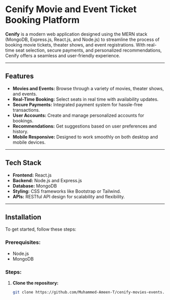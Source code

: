# Cenify Movie and Event Ticket Booking Platform

**Cenify** is a modern web application designed using the MERN stack (MongoDB, Express.js, React.js, and Node.js) to streamline the process of booking movie tickets, theater shows, and event registrations. With real-time seat selection, secure payments, and personalized recommendations, Cenify offers a seamless and user-friendly experience.

---

## Features
- **Movies and Events:** Browse through a variety of movies, theater shows, and events.
- **Real-Time Booking:** Select seats in real time with availability updates.
- **Secure Payments:** Integrated payment system for hassle-free transactions.
- **User Accounts:** Create and manage personalized accounts for bookings.
- **Recommendations:** Get suggestions based on user preferences and history.
- **Mobile Responsive:** Designed to work smoothly on both desktop and mobile devices.

---

## Tech Stack
- **Frontend:** React.js
- **Backend:** Node.js and Express.js
- **Database:** MongoDB
- **Styling:** CSS frameworks like Bootstrap or Tailwind.
- **APIs:** RESTful API design for scalability and flexibility.

---

## Installation

To get started, follow these steps:

### Prerequisites:
- Node.js
- MongoDB

### Steps:
1. **Clone the repository:**
   ```bash
   git clone https://github.com/Muhammed-Ameen-T/cenify-movies-events.git
